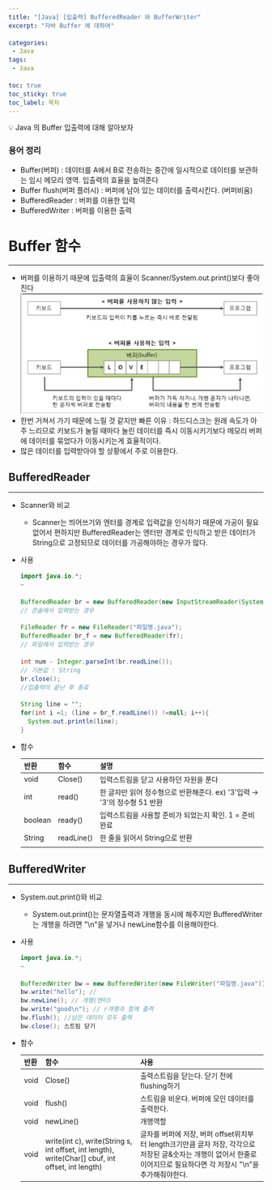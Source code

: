 ```yaml
---
title: "[Java] [입출력] BufferedReader 와 BufferWriter"
excerpt: "자바 Buffer 에 대하여"

categories:
 - Java
tags:
 - Java

toc: true
toc_sticky: true
toc_label: 목차
---
```

<aside>
💡 Java 의 Buffer 입출력에 대해 알아보자
</aside>

### 용어 정리
- Buffer(버퍼) : 데이터를 A에서 B로 전송하는 중간에 일시적으로 데이터를 보관하는 임시 메모리 영역. 입출력의 효율을 높여준다
- Buffer flush(버퍼 플러시) : 버퍼에 남아 있는 데이터를 출력시킨다. (버퍼비움)
- BufferedReader : 버퍼를 이용한 입력
- BufferedWriter : 버퍼를 이용한 출력

# Buffer 함수

---

- 버퍼를 이용하기 때문에 입출력의 효율이 Scanner/System.out.print()보다 좋아진다
![buffer이용](/assets/images/posts/java03.png)
- 한번 거쳐서 가기 때문에 느릴 것 같지만 빠른 이유 : 하드디스크는 원래 속도가 아주 느리므로 키보드가 눌릴 때마다 눌린 데이터를 즉시 이동시키기보다 메모리 버퍼에 데이터를 묶었다가 이동시키는게  효율적이다.
- 많은 데이터를 입력받아야 할 상황에서 주로 이용한다.

## BufferedReader

---

- Scanner와  비교
  - Scanner는 띄어쓰기와 엔터를 경계로 입력값을 인식하기 때문에 가공이 필요없어서 편하지만 BufferedReader는 엔터만 경계로 인식하고 받은 데이터가 String으로 고정되므로 데이터를 가공해야하는 경우가 많다.
- 사용
  ```java
  import java.io.*;
  ~

  BufferedReader br = new BufferedReader(new InputStreamReader(System.in));
  // 콘솔에서 입력받는 경우

  FileReader fr = new FileReader("파일명.java");
  BufferedReader br_f = new BufferedReader(fr);
  // 파일에서 입력받는 경우

  int num - Integer.parseInt(br.readLine());
  // 기본값 : String
  br.close();
  //입출력이 끝난 후 종료

  String line = "";
  for(int i =1; (line = br_f.readLine()) !=null; i++){
    System.out.println(line);
  }
  ```
- 함수

  | 반환 | 함수 | 설명 |
  | --- | --- | --- |
  | void | Close() | 입력스트림을 닫고 사용하던 자원을 푼다 |
  | int | read() | 한 글자만 읽어 정수형으로 반환해준다. ex) '3'입력 → '3'의 정수형 51 반환 |
  | boolean | ready() | 입력스트림을 사용할 준비가 되었는지 확인. 1 = 준비완료 |
  | String | readLine() | 한 줄을 읽어서 String으로 반환 |
  |  |  |  |


## BufferedWriter

---

- System.out.print()와  비교
  - System.out.print()는 문자열출력과 개행을 동시에 해주지만 BufferedWriter는 개행을 하려면 "\n"을 넣거나 newLine함수를 이용해야한다.
- 사용
    ```java
    import java.io.*;
    ~

    BufferedWriter bw = new BufferedWriter(new FileWriter("파일명.java"));
    bw.write("hello"); //
    bw.newLine(); // 개행(엔터)
    bw.write("good\n"); // r개행과 함께 출력
    bw.flush(); //남은 데이터 모두 출력
    bw.close(); 스트림 닫기
    ```
- 함수

  | 반환 | 함수 | 사용 |
  | --- | --- | --- |
  | void | Close() | 출력스트림을 닫는다. 닫기 전에 flushing하기 |
  | void | flush() | 스트림을 비운다. 버퍼에 모인 데이터를 출력한다.  |
  | void | newLine() | 개행역할 |
  | void | write(int c), write(String s, int offset, int length), write(Char[] cbuf, int offset, int length) | 글자를 버퍼에 저장, 버퍼 offset위치부터 length크기만큼 글자 저장, 각각으로 저장된 글&숫자는 개행이 없어서 한줄로 이어지므로 필요하다면 각 저장시 "\n"을 추가해줘야한다. |



